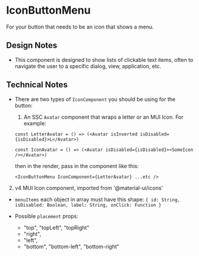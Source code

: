 # IconButtonMenu

For your button that needs to be an icon that shows a menu.

## Design Notes

- This component is designed to show lists of clickable text items, often to navigate the user to a specific dialog, view, application, etc.

## Technical Notes

- There are two types of `IconComponent` you should be using for the button:

  1. An SSC `Avatar` component that wraps a letter or an MUI Icon. For example:

  `const LetterAvatar = () => (<Avatar isInverted isDisabled={isDisabled}>L</Avatar>)`

  `const IconAvatar = () => (<Avatar isDisabled={isDisabled}><SomeIcon /></Avatar>)`

  then in the render, pass in the component like this:

  `<IconButtonMenu IconComponent={LetterAvatar} ...etc />`

2. v4 MUI Icon component, imported from '@material-ui/icons'

- `menuItems` each object in array must have this shape:
  `{ id: String, isDisabled: Boolean, label: String, onClick: Function }`

- Possible `placement` props:
  - "top", "topLeft", "topRight"
  - "right",
  - "left",
  - "bottom", "bottom-left", "bottom-right"
